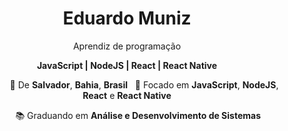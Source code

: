 <h1 align="center">Eduardo Muniz</h1>
<p align="center">Aprendiz de programação</p>
<p align="center"><b>JavaScript | NodeJS | React | React Native</b></p>
<p align="center">
  &nbsp; &nbsp; &nbsp; &nbsp; &nbsp; &nbsp; &nbsp; 📌 De <b>Salvador</b>, <b>Bahia</b>, <b>Brasil</b> &nbsp; 🎯 Focado em <b>JavaScript</b>, <b>NodeJS</b>, <b>React</b> e <b>React Native</b> 
</p>
<p align="center">
&nbsp; &nbsp; &nbsp; &nbsp; &nbsp;📚 Graduando em <b>Análise e Desenvolvimento de Sistemas</b>
</p>


<!--
**emuniz/emuniz** is a ✨ _special_ ✨ repository because its `README.md` (this file) appears on your GitHub profile.

Here are some ideas to get you started:

- 🔭 I’m currently working on ...
- 🌱 I’m currently learning ...
- 👯 I’m looking to collaborate on ...
- 🤔 I’m looking for help with ...
- 💬 Ask me about ...
- 📫 How to reach me: ...
- 😄 Pronouns: ...
- ⚡ Fun fact: ...
-->
